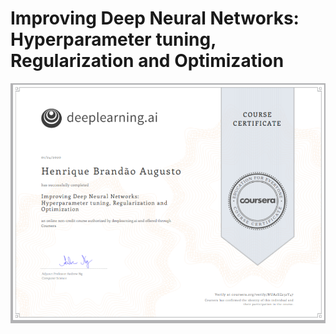 # Improving Deep Neural Networks: Hyperparameter tuning, Regularization and Optimization

![](certificado.png)